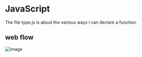 # JavaScript
The file type.js is about the various ways i can declare a function.
## web flow
![image](https://github.com/user-attachments/assets/48499652-e89e-4b4d-876a-e699417739bd)

